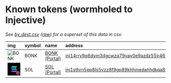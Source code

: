
Known tokens (wormholed to Injective)
===================================
_See [by_dest.csv](by_dest.csv) ([raw](https://raw.githubusercontent.com/certusone/wormhole-token-list/main/content/by_dest.csv)) for a superset of this data in csv._

  
| img                                                                                              | symbol   | name                                                 | address                                                                                                                           |   decimals | origin   | sourceAddress                                                                                                           |   sourceDecimals | markets                        | symbol   |
|:-------------------------------------------------------------------------------------------------|:---------|:-----------------------------------------------------|:----------------------------------------------------------------------------------------------------------------------------------|-----------:|:---------|:------------------------------------------------------------------------------------------------------------------------|-----------------:|:-------------------------------|:-----------------|
| ![BONK](https://raw.githubusercontent.com/certusone/wormhole-token-list/main/assets/BONK_wh.png) | BONK     | [BONK (Portal)](http://coingecko.com/en/coins/bonk)  | [inj14rry9q6dym3dgcwzq79yay0e9azdz55jr465ch](https://explorer.injective.network/token/inj14rry9q6dym3dgcwzq79yay0e9azdz55jr465ch) |          5 | solana   | [DezXAZ8z7PnrnRJjz3wXBoRgixCa6xjnB7YaB1pPB263](https://solscan.io/address/DezXAZ8z7PnrnRJjz3wXBoRgixCa6xjnB7YaB1pPB263) |                5 | [helix](https://helixapp.com/) | BONK             |
| ![SOL](https://raw.githubusercontent.com/certusone/wormhole-token-list/main/assets/SOL_wh.png)   | SOL      | [SOL (Portal)](http://coingecko.com/en/coins/solana) | [inj1sthrn5ep8ls5vzz8f9gp89khhmedahhdkqa8z3](https://explorer.injective.network/token/inj1sthrn5ep8ls5vzz8f9gp89khhmedahhdkqa8z3) |          8 | solana   | [So11111111111111111111111111111111111111112](https://solscan.io/address/So11111111111111111111111111111111111111112)   |                9 | [helix](https://helixapp.com/) | SOL              |